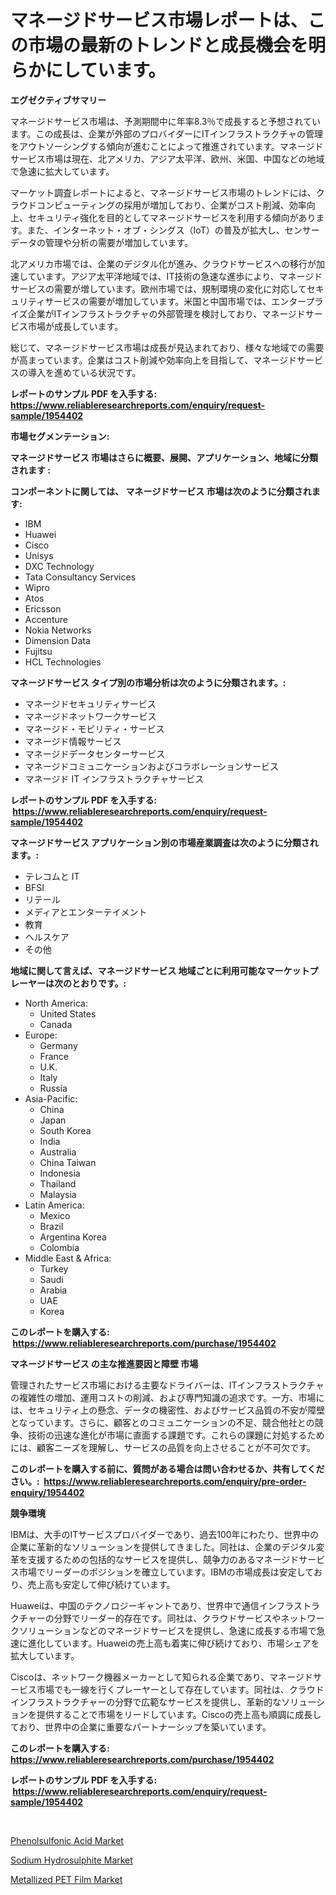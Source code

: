 <p><h1>マネージドサービス市場レポートは、この市場の最新のトレンドと成長機会を明らかにしています。</h1></p><p><strong>エグゼクティブサマリー</strong></p>
<p><p>マネージドサービス市場は、予測期間中に年率8.3％で成長すると予想されています。この成長は、企業が外部のプロバイダーにITインフラストラクチャの管理をアウトソーシングする傾向が進むことによって推進されています。マネージドサービス市場は現在、北アメリカ、アジア太平洋、欧州、米国、中国などの地域で急速に拡大しています。</p><p>マーケット調査レポートによると、マネージドサービス市場のトレンドには、クラウドコンピューティングの採用が増加しており、企業がコスト削減、効率向上、セキュリティ強化を目的としてマネージドサービスを利用する傾向があります。また、インターネット・オブ・シングス（IoT）の普及が拡大し、センサーデータの管理や分析の需要が増加しています。</p><p>北アメリカ市場では、企業のデジタル化が進み、クラウドサービスへの移行が加速しています。アジア太平洋地域では、IT技術の急速な進歩により、マネージドサービスの需要が増しています。欧州市場では、規制環境の変化に対応してセキュリティサービスの需要が増加しています。米国と中国市場では、エンタープライズ企業がITインフラストラクチャの外部管理を検討しており、マネージドサービス市場が成長しています。</p><p>総じて、マネージドサービス市場は成長が見込まれており、様々な地域での需要が高まっています。企業はコスト削減や効率向上を目指して、マネージドサービスの導入を進めている状況です。</p></p>
<p><strong>レポートのサンプル PDF を入手する: <a href="https://www.reliableresearchreports.com/enquiry/request-sample/1954402">https://www.reliableresearchreports.com/enquiry/request-sample/1954402</a></strong></p>
<p><strong>市場セグメンテーション:</strong></p>
<p><strong> マネージドサービス 市場はさらに概要、展開、アプリケーション、地域に分類されます :</strong></p>
<p><strong>コンポーネントに関しては、 マネージドサービス 市場は次のように分類されます: &nbsp;</strong></p>
<p><ul><li>IBM</li><li>Huawei</li><li>Cisco</li><li>Unisys</li><li>DXC Technology</li><li>Tata Consultancy Services</li><li>Wipro</li><li>Atos</li><li>Ericsson</li><li>Accenture</li><li>Nokia Networks</li><li>Dimension Data</li><li>Fujitsu</li><li>HCL Technologies</li></ul></p>
<p><strong> マネージドサービス タイプ別の市場分析は次のように分類されます。:</strong></p>
<p><ul><li>マネージドセキュリティサービス</li><li>マネージドネットワークサービス</li><li>マネージド・モビリティ・サービス</li><li>マネージド情報サービス</li><li>マネージドデータセンターサービス</li><li>マネージドコミュニケーションおよびコラボレーションサービス</li><li>マネージド IT インフラストラクチャサービス</li></ul></p>
<p><strong>レポートのサンプル PDF を入手する: &nbsp;<a href="https://www.reliableresearchreports.com/enquiry/request-sample/1954402">https://www.reliableresearchreports.com/enquiry/request-sample/1954402</a></strong></p>
<p><strong> マネージドサービス アプリケーション別の市場産業調査は次のように分類されます。:</strong></p>
<p><ul><li>テレコムと IT</li><li>BFSI</li><li>リテール</li><li>メディアとエンターテイメント</li><li>教育</li><li>ヘルスケア</li><li>その他</li></ul></p>
<p><strong>地域に関して言えば、マネージドサービス 地域ごとに利用可能なマーケットプレーヤーは次のとおりです。:</strong></p>
<p><ul>
    <li>
        North America:
        <ul>
            <li>United States</li>
            <li>Canada</li>
        </ul>
    </li>
    <li>
        Europe:
        <ul>
            <li>Germany</li>
            <li>France</li>
            <li>U.K.</li>
            <li>Italy</li>
            <li>Russia</li>
        </ul>
    </li>
    <li>
        Asia-Pacific:
        <ul>
            <li>China</li>
            <li>Japan</li>
            <li>South Korea</li>
            <li>India</li>
            <li>Australia</li>
            <li>China Taiwan</li>
            <li>Indonesia</li>
            <li>Thailand</li>
            <li>Malaysia</li>
        </ul>
    </li>
    <li>
        Latin America:
        <ul>
            <li>Mexico</li>
            <li>Brazil</li>
            <li>Argentina Korea</li>
            <li>Colombia</li>
        </ul>
    </li>
    <li>
        Middle East & Africa:
        <ul>
            <li>Turkey</li>
            <li>Saudi</li>
            <li>Arabia</li>
            <li>UAE</li>
            <li>Korea</li>
        </ul>
    </li>
    </ul></p>
<p><strong>このレポートを購入する: &nbsp;<a href="https://www.reliableresearchreports.com/purchase/1954402">https://www.reliableresearchreports.com/purchase/1954402</a></strong></p>
<p><strong>マネージドサービス の主な推進要因と障壁 市場</strong></p>
<p><p>管理されたサービス市場における主要なドライバーは、ITインフラストラクチャの複雑性の増加、運用コストの削減、および専門知識の追求です。一方、市場には、セキュリティ上の懸念、データの機密性、およびサービス品質の不安が障壁となっています。さらに、顧客とのコミュニケーションの不足、競合他社との競争、技術の迅速な進化が市場に直面する課題です。これらの課題に対処するためには、顧客ニーズを理解し、サービスの品質を向上させることが不可欠です。</p></p>
<p><strong>このレポートを購入する前に、質問がある場合は問い合わせるか、共有してください。:&nbsp; <a href="https://www.reliableresearchreports.com/enquiry/pre-order-enquiry/1954402">https://www.reliableresearchreports.com/enquiry/pre-order-enquiry/1954402</a></strong></p>
<p><strong>競争環境</strong></p>
<p><p>IBMは、大手のITサービスプロバイダーであり、過去100年にわたり、世界中の企業に革新的なソリューションを提供してきました。同社は、企業のデジタル変革を支援するための包括的なサービスを提供し、競争力のあるマネージドサービス市場でリーダーのポジションを確立しています。IBMの市場成長は安定しており、売上高も安定して伸び続けています。</p><p>Huaweiは、中国のテクノロジーギャントであり、世界中で通信インフラストラクチャーの分野でリーダー的存在です。同社は、クラウドサービスやネットワークソリューションなどのマネージドサービスを提供し、急速に成長する市場で急速に進化しています。Huaweiの売上高も着実に伸び続けており、市場シェアを拡大しています。</p><p>Ciscoは、ネットワーク機器メーカーとして知られる企業であり、マネージドサービス市場でも一線を行くプレーヤーとして存在しています。同社は、クラウドインフラストラクチャーの分野で広範なサービスを提供し、革新的なソリューションを提供することで市場をリードしています。Ciscoの売上高も順調に成長しており、世界中の企業に重要なパートナーシップを築いています。</p></p>
<p><strong>このレポートを購入する: &nbsp; <a href="https://www.reliableresearchreports.com/purchase/1954402">https://www.reliableresearchreports.com/purchase/1954402</a></strong></p>
<p><strong>レポートのサンプル PDF を入手する: &nbsp;<a href="https://www.reliableresearchreports.com/enquiry/request-sample/1954402">https://www.reliableresearchreports.com/enquiry/request-sample/1954402</a></strong><strong></strong></p>
<p>&nbsp;</p>
<p><p><a href="https://github.com/bmorecock/Market-Research-Report-List-2/blob/main/phenolsulfonic-acid-market.md">Phenolsulfonic Acid Market</a></p><p><a href="https://github.com/yemakinde/Market-Research-Report-List-1/blob/main/sodium-hydrosulphite-market.md">Sodium Hydrosulphite Market</a></p><p><a href="https://github.com/jsmusil/Market-Research-Report-List-2/blob/main/metallized-pet-film-market.md">Metallized PET Film Market</a></p></p>
